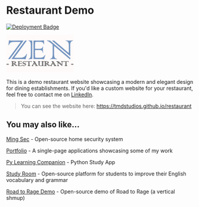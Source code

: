 # Restaurant Demo

[![Deployment Badge](https://img.shields.io/badge/deployment-GitHub-black)](https://tmdstudios.github.io/restaurant)

![Zen Logo](/src/assets/logo.png)

This is a demo restaurant website showcasing a modern and elegant design for dining establishments. If you'd like a custom website for your restaurant, feel free to contact me on [LinkedIn](https://www.linkedin.com/in/alminpiric/ 'LinkedIn').

>You can see the website here: https://tmdstudios.github.io/restaurant

## You may also like...

[Ming Sec](https://github.com/TMDStudios/MingSec 'Ming Sec') - Open-source home security system

[Portfolio](https://tmdstudios.github.io/ 'Portfolio') - A single-page applications showcasing some of my work

[Py Learning Companion](https://www.amazon.com/dp/B08RLPC9LR 'Py Learning Companion') - Python Study App

[Study Room](https://github.com/TMDStudios/StudyRoom 'Study Room') - Open-source platform for students to improve their English vocabulary and grammar

[Road to Rage Demo](https://github.com/TMDStudios/rtr 'Road to Rage Demo') - Open-source demo of Road to Rage (a vertical shmup)
